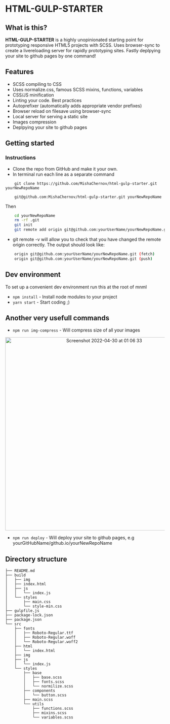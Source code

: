 # HTML-GULP-STARTER

## What is this?
**HTML-GULP-STARTER** is a highly unopinionated starting point for prototyping responsive HTML5 projects with SCSS.
Uses browser-sync to create a livereloading server for rapidly prototyping sites. Fastly deplpying your site to github pages by one command!

## Features

* SCSS compiling to CSS
* Uses normalize.css, famous SCSS mixins, functions, variables
* CSS/JS minification
* Linting your code. Best practices
* Autoprefixer (automatically adds appropriate vendor prefixes)
* Browser reload on filesave using browser-sync
* Local server for serving a static site
* Images compression
* Deplpying your site to github pages

## Getting started

### Instructions

* Clone the repo from GitHub and make it your own.
* In terminal run each line as a separate command

```https
    git clone https://github.com/MishaChernov/html-gulp-starter.git yourNewRepoName
```

```ssh
    git@github.com:MishaChernov/html-gulp-starter.git yourNewRepoName
```

Then

```bash
    cd yourNewRepoName
    rm -rf .git
    git init
    git remote add origin git@github.com:yourUserName/yourNewRepoName.git
``` 

* git remote -v will allow you to check that you have changed the remote origin correctly. The output should look like:
```bash
    origin git@github.com:yourUserName/yourNewRepoName.git (fetch)
    origin git@github.com:yourUserName/yourNewRepoName.git (push)
```

## Dev environment
To set up a convenient dev environment run this at the root of mnml

* ```npm install``` - Install node modules to your project
* ```yarn start```  - Start coding ;)

## Another very usefull commands
* ```npm run img-compress``` - Will compress size of all your images
<p align="center"><img width="609" alt="Screenshot 2022-04-30 at 01 06 33" src="https://user-images.githubusercontent.com/26045884/166079117-373fa385-5939-4caf-b705-94b58bc85d0d.png"></p>

* ```npm run deploy``` - Will deploy your site to github pages, e.g yourGitHubName/github.io/yourNewRepoName


## Directory structure

```
├── README.md
├── build
│   ├── img
│   ├── index.html
│   ├── js
│   │   └── index.js
│   └── styles
│       ├── main.css
│       └── style-min.css
├── gulpfile.js
├── package-lock.json
├── package.json
└── src
    ├── fonts
    │   ├── Roboto-Regular.ttf
    │   ├── Roboto-Regular.woff
    │   └── Roboto-Regular.woff2
    ├── html
    │   └── index.html
    ├── img
    ├── js
    │   └── index.js
    └── styles
        ├── base
        │   ├── base.scss
        │   ├── fonts.scss
        │   └── normilize.scss
        ├── components
        │   └── button.scss
        ├── main.scss
        └── utils
            ├── functions.scss
            ├── mixins.scss
            └── variables.scss

```

